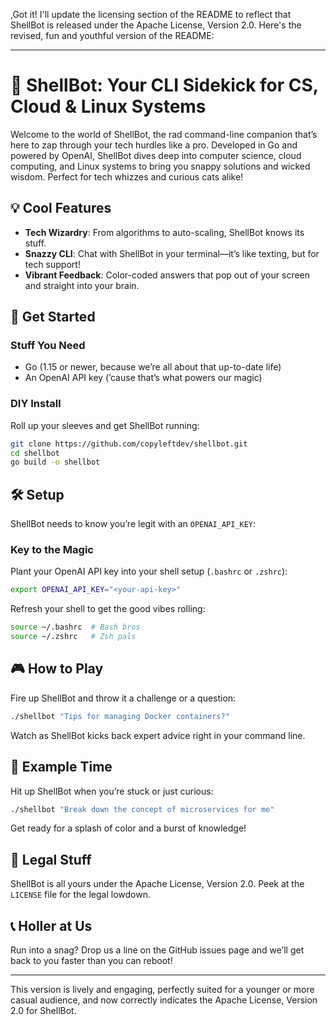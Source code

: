 ,Got it! I'll update the licensing section of the README to reflect that ShellBot is released under the Apache License, Version 2.0. Here's the revised, fun and youthful version of the README:

---

# 🚀 ShellBot: Your CLI Sidekick for CS, Cloud & Linux Systems

Welcome to the world of ShellBot, the rad command-line companion that’s here to zap through your tech hurdles like a pro. Developed in Go and powered by OpenAI, ShellBot dives deep into computer science, cloud computing, and Linux systems to bring you snappy solutions and wicked wisdom. Perfect for tech whizzes and curious cats alike!

## 💡 Cool Features

- **Tech Wizardry**: From algorithms to auto-scaling, ShellBot knows its stuff.
- **Snazzy CLI**: Chat with ShellBot in your terminal—it’s like texting, but for tech support!
- **Vibrant Feedback**: Color-coded answers that pop out of your screen and straight into your brain.

## 🎒 Get Started

### Stuff You Need

- Go (1.15 or newer, because we’re all about that up-to-date life)
- An OpenAI API key (’cause that’s what powers our magic)

### DIY Install

Roll up your sleeves and get ShellBot running:

```bash
git clone https://github.com/copyleftdev/shellbot.git
cd shellbot
go build -o shellbot
```

## 🛠 Setup

ShellBot needs to know you’re legit with an `OPENAI_API_KEY`:

### Key to the Magic

Plant your OpenAI API key into your shell setup (`.bashrc` or `.zshrc`):

```bash
export OPENAI_API_KEY="<your-api-key>"
```

Refresh your shell to get the good vibes rolling:

```bash
source ~/.bashrc  # Bash bros
source ~/.zshrc   # Zsh pals
```

## 🎮 How to Play

Fire up ShellBot and throw it a challenge or a question:

```bash
./shellbot "Tips for managing Docker containers?"
```

Watch as ShellBot kicks back expert advice right in your command line.

## 🎤 Example Time

Hit up ShellBot when you’re stuck or just curious:

```bash
./shellbot "Break down the concept of microservices for me"
```

Get ready for a splash of color and a burst of knowledge!


## 📜 Legal Stuff

ShellBot is all yours under the Apache License, Version 2.0. Peek at the `LICENSE` file for the legal lowdown.

## 📞 Holler at Us

Run into a snag? Drop us a line on the GitHub issues page and we’ll get back to you faster than you can reboot!

---

This version is lively and engaging, perfectly suited for a younger or more casual audience, and now correctly indicates the Apache License, Version 2.0 for ShellBot.